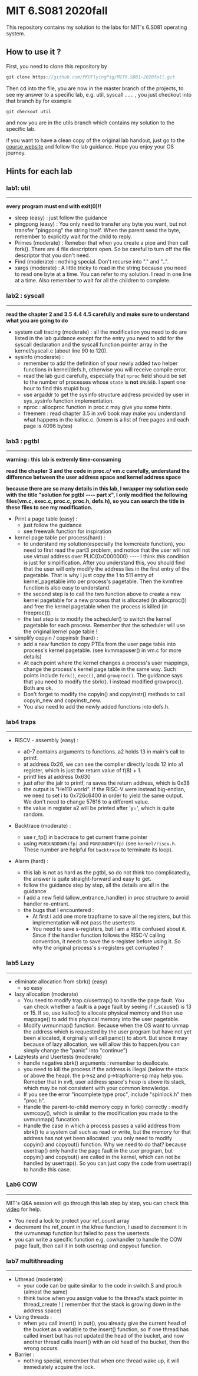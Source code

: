 # MIT 6.S081 2020fall

This repository contains my solution to the labs for MIT's 6.S081 operating system.

## How to use it ?

First, you need to clone this repository by

```c
git clone https://github.com/PKUFlyingPig/MIT6.S081-2020fall.git
```

Then cd into the file, you are now in the master branch of the projects, to see my answer to a specific lab, e.g. util, syscall ...... , you just checkout into that branch by for example 

```
git checkout util
```

and now you are in the utils branch which contains my solution to the specific lab. 

if you want to have a clean copy of the original lab handout, just go to the [course website](https://pdos.csail.mit.edu/6.828/2020/schedule.html) and follow the lab guidance. Hope you enjoy your OS journey.



## Hints for each lab

### lab1: util

----

**every program must end with exit(0)!!**

- sleep (easy) : just follow the guidance
- pingpong (easy) : You only need to transfer any byte you want, but not transfer "pingpong" the string itself. When the parent send the byte, remember to explicitly wait for the child to reply.
- Primes (moderate) : Remeber that when you create a pipe and then call fork(). There are 4 file descriptors open. So be careful to turn off the file descriptor that you don't need.
- Find (moderate) : nothing special. Don't recurse into "." and "..".
- xargs (moderate) : A little tricky to read in the string because you need to read one byte at a time. You can refer to my solution. I read in one line at a time.  Also remember to wait for all the children to complete.



### lab2 : syscall

----

**read the chapter 2 and 3.5 4.4 4.5 carefully and make sure to understand what you are going to do**

- system call tracing (moderate) : all the modification you need to do are listed in the lab guidance except for the entry you need to add for the syscall declaration and the syscall function pointer array  in the kernel/syscall.c (about line 90 to 120).
- sysinfo (moderate) : 
  - remember to add the definition of your newly added two helper functions in kernel/defs.h, otherwise you will receive compile error.
  - read the lab guid carefully, especially that `nproc` field should be set to the number of processes whose `state` is **not** `UNUSED`. I spent one hour to find this stupid bug.
  - use argaddr to get the sysinfo structure address provided by user in sys_sysinfo function implementation.
  - nproc : allocproc function in proc.c may give you some hints.
  - freemem : read chapter 3.5 in xv6 book may make you understand what happens in the kalloc.c. (kmem is a list of free pages and each page is 4096 bytes)

### lab3 : pgtbl 

----

**warning : this lab is extremly time-consuming**

**read the chapter 3 and the code in proc.c/ vm.c carefully, understand the difference between the user address space and kernel address space**

**because there are so many details in this lab, I wrapper my solution code with the title "solution for pgtbl ---- part x", I only modified the following files(vm.c, exec.c, proc.c, proc.h, defs.h), so you can search the title in these files to see my modification.**

- Print a page table (easy) :
  - just follow the guidance
  - see freewalk function for inspiration
- kernel page table per process(hard) : 
  - to understand my solution(especially the kvmcreate function), you need to first read the part3 problem, and notice that the user will not use virtual address over PLIC(0xC000000) ---- I think this condition is just for simplification. After you understand this, you should find that the user will only modify the address lies in the first entry of the pagetable. That is why I just copy the 1 to 511 entry of kernel_pagetable into per process's pagetable. Then the kvmfree function is also easy to understand.
  - the second step is to call the two function above to create a new kernel pagetable for a new process that is allocated (in allocproc()) and free the kernel pagetable when the process is killed (in freeproc()).
  - the last step is to modify the scheduler()  to switch the kernel pagetable for each process. Remember that the scheduler will use the original kernel page table !
- simplify copyin / copyinstr (hard) :
  - add a new function to copy PTEs from the user page table into process's kernel pagetable. (see kvmmapuser() in vm.c for more details)
  - At each point where the kernel changes a process's user mappings, change the process's kernel page table in the same way. Such points include `fork()`, `exec()`, and `growproc()`. The guidance says that you need to modify the sbrk(). I instead modified growproc(). Both are ok.
  - Don't forget to modify the copyin() and copyinstr() methods to call copyin_new and copyinstr_new. 
  - You also need to add the newly added functions into defs.h.

### lab4 traps

----

- RISCV - assembly (easy) :
  - a0-7 contains arguments to functions. a2 holds 13 in main's call to printf.
  - at address 0x26, we can see the complier directly loads 12 into a1 register, which is just the return value of f(8) + 1.
  - printf lies at address 0x630
  - just after the jalr to printf, ra saves the return address, which is 0x38
  - the output is "He110 world". If the RISC-V were instead big-endian, we need to set i to 0x726c6400 in order to yield the same output. We don't need to change 57616 to a different value.
  - the value in register a2 will be printed after 'y=', which is quite random.

- Backtrace (moderate) :
  - use r_fp() in backtrace to get current frame pointer
  - using `PGROUNDDOWN(fp)` and `PGROUNDUP(fp)` (see `kernel/riscv.h`. These number are helpful for `backtrace` to terminate its loop). 
- Alarm (hard) :
  - this  lab is not as hard as the pgtbl, so do not think too complicatedly, the answer is quite straight-forward and easy to get.
  - follow the guidance step by step, all the details are all in the guidance
  - I add a new field (allow_entrance_handler) in proc structure to avoid handler re-entrant. 
  - the bugs that I encountered :
    - At first I add one more trapframe to save all the registers, but this implementation will not pass the usertests
    - You need to save s-registers, but I am a little confused about it. Since if the handler function follows the RISC-V calling convention, it needs to save the s-register before using it. So why the original process's s-registers get corrupted ?

### lab5 Lazy

---

- eliminate allocation from sbrk() (easy)
  - so easy
- lazy allocation (moderate)
  - You need to modify trap.c/usertrap() to handle the page fault. You can check whether a fault is a page fault by seeing if r_scause() is 13 or 15. If so, use kalloc() to allocate physical memory and then use mappage() to add this physical memory into the user pagetable.
  - Modify uvmunmap() function. Because when the OS want to unmap the address which is requested by the user program but have not yet been allocated, it orginally will call panic() to abort. But since it may because of lazy allocation, we will allow this to happen.(you can simply change the "panic" into "continue")
- Lazytests and Usertests (moderate)
  - handle negative sbrk() arguments : remember to deallocate.
  - you need to kill the process if the address is illegal (below the stack or above the heap). the p->sz and p->trapframe-sp may help you. Remeber that in xv6, user address space's heap is above its stack, which may be not consistent with your common knowledge.
  - If you see the error "incomplete type proc", include "spinlock.h" then "proc.h".
  - Handle the parent-to-child memory copy in fork() correctly : modify uvmcopy(), which is similar to the modification you made to the uvmunmap() funcation.
  - Handle the case in which a process passes a valid address from sbrk() to a system call such as read or write, but the memory for that address has not yet been allocated : you only need to modify copyin() and copyout() function. Why we need to do that? because usertrap() only handle the page fault in the user program, but copyin() and copyout() are called in the kernel, which can not be handled by usertrap(). So you can just copy the code from usertrap() to handle this case. 

### Lab6 COW

---

MIT's Q&A session will go through this lab step by step, you can check this [video](https://www.youtube.com/watch?v=S8ZTJKzhQao&feature=youtu.be]) for help.

- You need a lock to protect your ref_count array
- decrement the ref_count in the kfree function, I used to decrement it in the uvmunmap function but failed to pass the usertests.
- you can write a specific function e.g. cowhandler to handle the COW page fault, then call it in both usertrap and copyout function.

### lab7 multithreading

----

- Uthread (moderate) :
  - your code can be quite similar to the code in switch.S and proc.h (almost the same)
  - think twice when you assign value to the thread's stack pointer in thread_create ! ( remember that the stack is growing down in the address space)
- Using threads :
  - when you call insert() in put(), you already give the current head of the bucket as a variable to the insert() function, so if one thread has called insert but has not updated the head of the bucket, and now another thread calls insert() with an old head of the bucket, then the wrong occurs.
- Barrier :
  - nothing special, remember that when one thread wake up, it will immediately acquire the lock.